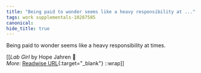 ```yaml
---
title: "Being paid to wonder seems like a heavy responsibility at ..."
tags: work supplementals-10287585
canonical: 
hide_title: true
---
```


Being paid to wonder seems like a heavy responsibility at times.


[[<cite>_Lab Girl_</cite> by Hope Jahren 📕<br>
_More_: [Readwise URL](https://readwise.io/open/272159260){:target="_blank"}
::wrap]]